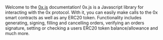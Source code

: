 Welcome to the [0x.js](https://github.com/0xProject/0x.js) documentation! 0x.js is a Javascript library for interacting with the 0x protocol. With it, you can easily make calls to the 0x smart contracts as well as any ERC20 token. Functionality includes generating, signing, filling and cancelling orders, verifying an orders signature, setting or checking a users ERC20 token balance/allowance and much more.

